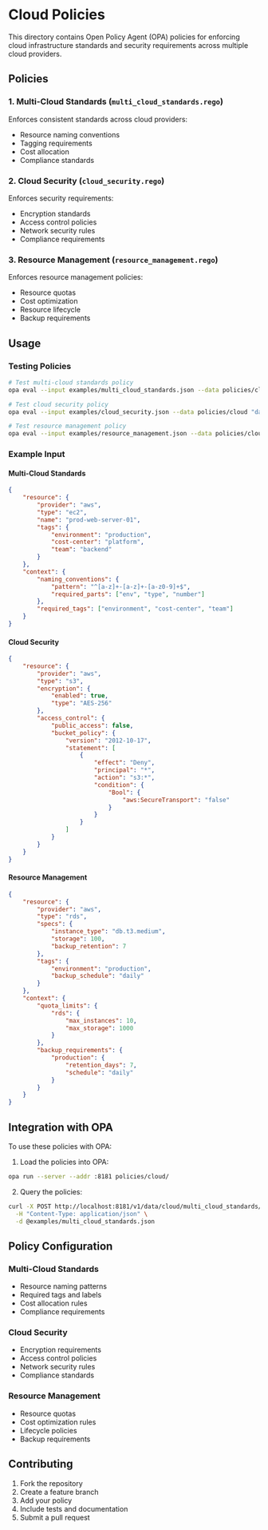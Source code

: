 # Cloud Policies

This directory contains Open Policy Agent (OPA) policies for enforcing cloud infrastructure standards and security requirements across multiple cloud providers.

## Policies

### 1. Multi-Cloud Standards (`multi_cloud_standards.rego`)
Enforces consistent standards across cloud providers:
- Resource naming conventions
- Tagging requirements
- Cost allocation
- Compliance standards

### 2. Cloud Security (`cloud_security.rego`)
Enforces security requirements:
- Encryption standards
- Access control policies
- Network security rules
- Compliance requirements

### 3. Resource Management (`resource_management.rego`)
Enforces resource management policies:
- Resource quotas
- Cost optimization
- Resource lifecycle
- Backup requirements

## Usage

### Testing Policies

```bash
# Test multi-cloud standards policy
opa eval --input examples/multi_cloud_standards.json --data policies/cloud "data.cloud.multi_cloud_standards.allow"

# Test cloud security policy
opa eval --input examples/cloud_security.json --data policies/cloud "data.cloud.cloud_security.allow"

# Test resource management policy
opa eval --input examples/resource_management.json --data policies/cloud "data.cloud.resource_management.allow"
```

### Example Input

#### Multi-Cloud Standards
```json
{
    "resource": {
        "provider": "aws",
        "type": "ec2",
        "name": "prod-web-server-01",
        "tags": {
            "environment": "production",
            "cost-center": "platform",
            "team": "backend"
        }
    },
    "context": {
        "naming_conventions": {
            "pattern": "^[a-z]+-[a-z]+-[a-z0-9]+$",
            "required_parts": ["env", "type", "number"]
        },
        "required_tags": ["environment", "cost-center", "team"]
    }
}
```

#### Cloud Security
```json
{
    "resource": {
        "provider": "aws",
        "type": "s3",
        "encryption": {
            "enabled": true,
            "type": "AES-256"
        },
        "access_control": {
            "public_access": false,
            "bucket_policy": {
                "version": "2012-10-17",
                "statement": [
                    {
                        "effect": "Deny",
                        "principal": "*",
                        "action": "s3:*",
                        "condition": {
                            "Bool": {
                                "aws:SecureTransport": "false"
                            }
                        }
                    }
                ]
            }
        }
    }
}
```

#### Resource Management
```json
{
    "resource": {
        "provider": "aws",
        "type": "rds",
        "specs": {
            "instance_type": "db.t3.medium",
            "storage": 100,
            "backup_retention": 7
        },
        "tags": {
            "environment": "production",
            "backup_schedule": "daily"
        }
    },
    "context": {
        "quota_limits": {
            "rds": {
                "max_instances": 10,
                "max_storage": 1000
            }
        },
        "backup_requirements": {
            "production": {
                "retention_days": 7,
                "schedule": "daily"
            }
        }
    }
}
```

## Integration with OPA

To use these policies with OPA:

1. Load the policies into OPA:
```bash
opa run --server --addr :8181 policies/cloud/
```

2. Query the policies:
```bash
curl -X POST http://localhost:8181/v1/data/cloud/multi_cloud_standards/allow \
  -H "Content-Type: application/json" \
  -d @examples/multi_cloud_standards.json
```

## Policy Configuration

### Multi-Cloud Standards
- Resource naming patterns
- Required tags and labels
- Cost allocation rules
- Compliance requirements

### Cloud Security
- Encryption requirements
- Access control policies
- Network security rules
- Compliance standards

### Resource Management
- Resource quotas
- Cost optimization rules
- Lifecycle policies
- Backup requirements

## Contributing

1. Fork the repository
2. Create a feature branch
3. Add your policy
4. Include tests and documentation
5. Submit a pull request 